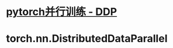 # [pytorch并行训练 - DDP](https://github.com/iLovEing/notebook/issues/32)

# torch.nn.DistributedDataParallel
